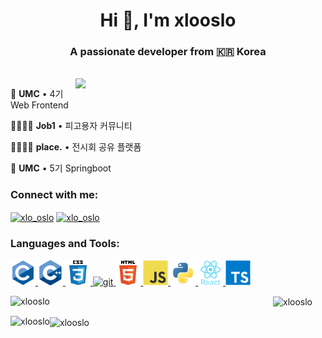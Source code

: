 <h1 align="center">Hi 👋, I'm xlooslo</h1>
<h3 align="center">A passionate developer from 🇰🇷 Korea</h3>
<br/>

<img align="right" width="400" src="https://mblogthumb-phinf.pstatic.net/20160916_23/crist9112_1474000783275Bi5is_GIF/tumblr_ntl6adJeov1tpri36o1_400.gif?type=w800"/>

🏢 **UMC** • 4기 Web Frontend

👨‍👩‍👧‍👦 **Job1** • 피고용자 커뮤니티

👨‍👩‍👧‍👦 **place.** • 전시회 공유 플랫폼

🏢 **UMC** • 5기 Springboot

<h3 align="left">Connect with me:</h3>
<p align="left">
<a href="https://instagram.com/xlo_oslo" target="blank"><img align="center" src="https://raw.githubusercontent.com/rahuldkjain/github-profile-readme-generator/master/src/images/icons/Social/instagram.svg" alt="xlo_oslo" height="30" width="40" /></a>
<a href="https://www.youtube.com/c/xlo_oslo" target="blank"><img align="center" src="https://raw.githubusercontent.com/rahuldkjain/github-profile-readme-generator/master/src/images/icons/Social/youtube.svg" alt="xlo_oslo" height="30" width="40" /></a>
</p>

<h3 align="left">Languages and Tools:</h3>
<p align="left"> <a href="https://www.cprogramming.com/" target="_blank" rel="noreferrer"> <img src="https://raw.githubusercontent.com/devicons/devicon/master/icons/c/c-original.svg" alt="c" width="40" height="40"/> </a> <a href="https://www.w3schools.com/cpp/" target="_blank" rel="noreferrer"> <img src="https://raw.githubusercontent.com/devicons/devicon/master/icons/cplusplus/cplusplus-original.svg" alt="cplusplus" width="40" height="40"/> </a> <a href="https://www.w3schools.com/css/" target="_blank" rel="noreferrer"> <img src="https://raw.githubusercontent.com/devicons/devicon/master/icons/css3/css3-original-wordmark.svg" alt="css3" width="40" height="40"/> </a> <a href="https://git-scm.com/" target="_blank" rel="noreferrer"> <img src="https://www.vectorlogo.zone/logos/git-scm/git-scm-icon.svg" alt="git" width="40" height="40"/> </a> <a href="https://www.w3.org/html/" target="_blank" rel="noreferrer"> <img src="https://raw.githubusercontent.com/devicons/devicon/master/icons/html5/html5-original-wordmark.svg" alt="html5" width="40" height="40"/> </a> <a href="https://developer.mozilla.org/en-US/docs/Web/JavaScript" target="_blank" rel="noreferrer"> <img src="https://raw.githubusercontent.com/devicons/devicon/master/icons/javascript/javascript-original.svg" alt="javascript" width="40" height="40"/> </a> <a href="https://www.python.org" target="_blank" rel="noreferrer"> <img src="https://raw.githubusercontent.com/devicons/devicon/master/icons/python/python-original.svg" alt="python" width="40" height="40"/> </a> <a href="https://reactjs.org/" target="_blank" rel="noreferrer"> <img src="https://raw.githubusercontent.com/devicons/devicon/master/icons/react/react-original-wordmark.svg" alt="react" width="40" height="40"/> </a> <a href="https://www.typescriptlang.org/" target="_blank" rel="noreferrer"> <img src="https://raw.githubusercontent.com/devicons/devicon/master/icons/typescript/typescript-original.svg" alt="typescript" width="40" height="40"/> </a> </p>

<p><img align="left" width="420" src="https://github-readme-streak-stats.herokuapp.com/?user=xlooslo&theme=dark" alt="xlooslo" /></p>

<p><img align="center" width="400" src="https://github-readme-stats.vercel.app/api?username=xlooslo&show_icons=true&locale=en&theme=radical" alt="xlooslo" /></p>

<p><img align="left" height="200" src="http://mazassumnida.wtf/api/generate_badge?boj=bluearth4587" alt="xlooslo" /></p>

<p><img align="center" height="200" src="http://github-profile-summary-cards.vercel.app/api/cards/most-commit-language?username=xlooslo&theme=2077&exclude=html" alt="xlooslo" /></p>


